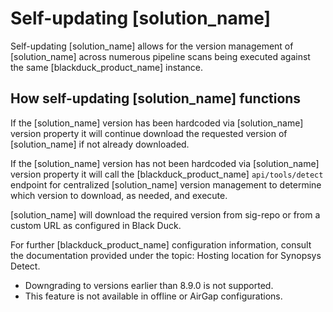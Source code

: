 # Self-updating [solution_name]

Self-updating [solution_name] allows for the version management of [solution_name] across numerous pipeline scans being executed against the same [blackduck_product_name] instance.

## How self-updating [solution_name] functions
 
If the [solution_name] version has been hardcoded via [solution_name] version property it will continue download the requested version of [solution_name] if not already downloaded.

If the [solution_name] version has not been hardcoded via [solution_name] version property it will call the [blackduck_product_name] `api/tools/detect` endpoint for centralized [solution_name] version management to determine which version to download, as needed, and execute.

[solution_name] will download the required version from sig-repo or from a custom URL as configured in Black Duck.   

For further [blackduck_product_name] configuration information, consult the documentation provided under the topic:
<xref href="DetectLocation.dita" scope="peer"> Hosting location for Synopsys Detect.
<data name="facets" value="pubname=bd-hub"/>

<note type="restrictions">
<ul>
<li>
Downgrading to versions earlier than 8.9.0 is not supported. 
</li>
<li>  
This feature is not available in offline or AirGap configurations.
</li>
</ul>
</note>


